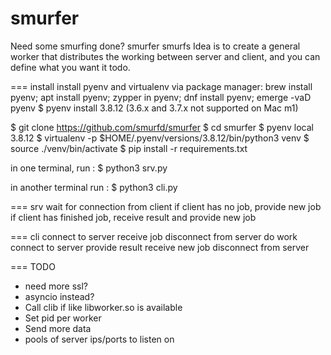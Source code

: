 # smurfer
Need some smurfing done? smurfer smurfs
Idea is to create a general worker that distributes the working between server and client, and you can define what you want it todo.

=== install
install pyenv and virtualenv via package manager:
brew install pyenv; apt install pyenv; zypper in pyenv; dnf install pyenv; emerge -vaD pyenv
$ pyenv install 3.8.12 (3.6.x and 3.7.x not supported on Mac m1)

$ git clone https://github.com/smurfd/smurfer
$ cd smurfer
$ pyenv local 3.8.12
$ virtualenv -p $HOME/.pyenv/versions/3.8.12/bin/python3 venv
$ source ./venv/bin/activate
$ pip install -r requirements.txt

in one terminal, run :
$ python3 srv.py

in another terminal run : 
$ python3 cli.py

=== srv
wait for connection from client
if client has no job, provide new job
if client has finished job, receive result and provide new job

=== cli
connect to server
receive job
disconnect from server
do work
connect to server
provide result
receive new job
disconnect from server


=== TODO
- need more ssl?
- asyncio instead?
- Call clib if like libworker.so is available
- Set pid per worker
- Send more data
- pools of server ips/ports to listen on
